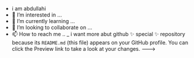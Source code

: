 -  i am abdullahi 
- 👀 I’m interested in ...
- 🌱 I’m currently learning ...
- 💞️ I’m looking to collaborate on ...
- 📫 How to reach me ..
_ i want more abut github
✨ special ✨ repository because its `README.md` (this file) appears on your GitHub profile.
You can click the Preview link to take a look at your changes.
--->
